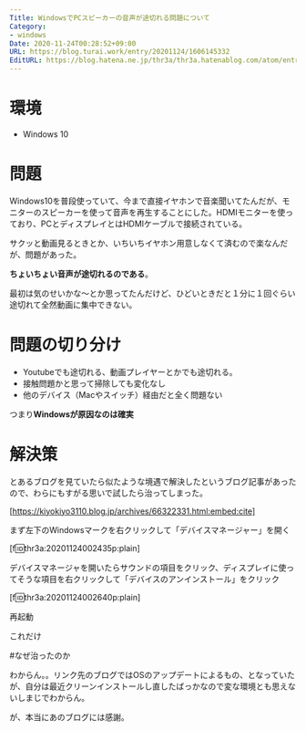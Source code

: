 ```yaml
---
Title: WindowsでPCスピーカーの音声が途切れる問題について
Category:
- windows
Date: 2020-11-24T00:28:52+09:00
URL: https://blog.turai.work/entry/20201124/1606145332
EditURL: https://blog.hatena.ne.jp/thr3a/thr3a.hatenablog.com/atom/entry/26006613656222442
---
```


# 環境

- Windows 10


# 問題

Windows10を普段使っていて、今まで直接イヤホンで音楽聞いてたんだが、モニターのスピーカーを使って音声を再生することにした。HDMIモニターを使っており、PCとディスプレイとはHDMIケーブルで接続されている。

サクッと動画見るときとか、いちいちイヤホン用意しなくて済むので楽なんだが、問題があった。

**ちょいちょい音声が途切れるのである**。

最初は気のせいかな～とか思ってたんだけど、ひどいときだと１分に１回ぐらい途切れて全然動画に集中できない。

# 問題の切り分け

- Youtubeでも途切れる、動画プレイヤーとかでも途切れる。
- 接触問題かと思って掃除しても変化なし
- 他のデバイス（Macやスイッチ）経由だと全く問題ない

つまり**Windowsが原因なのは確実**

# 解決策

とあるブログを見ていたら似たような境遇で解決したというブログ記事があったので、わらにもすがる思いで試したら治ってしまった。

[https://kiyokiyo3110.blog.jp/archives/66322331.html:embed:cite]

まず左下のWindowsマークを右クリックして「デバイスマネージャー」を開く

[f:id:thr3a:20201124002435p:plain]

デバイスマネージャを開いたらサウンドの項目をクリック、ディスプレイに使ってそうな項目を右クリックして「デバイスのアンインストール」をクリック

[f:id:thr3a:20201124002640p:plain]

再起動

これだけ

#なぜ治ったのか

わからん。。リンク先のブログではOSのアップデートによるもの、となっていたが、自分は最近クリーンインストールし直したばっかなので変な環境とも思えないしまじでわからん。

が、本当にあのブログには感謝。
